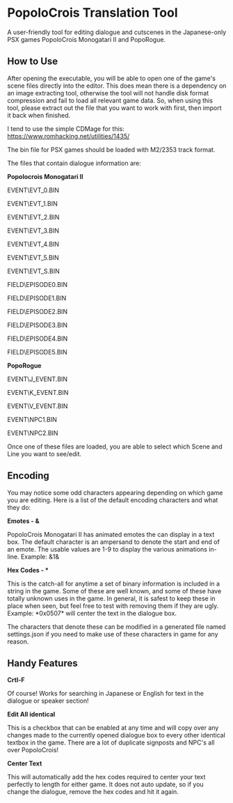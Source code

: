 # PopoloCrois Translation Tool
A user-friendly tool for editing dialogue and cutscenes in the Japanese-only PSX games PopoloCrois Monogatari II and PopoRogue.

## How to Use
After opening the executable, you will be able to open one of the game's scene files directly into the editor. This does mean there is a dependency on an image extracting tool, otherwise the tool will not handle disk format compression and fail to load all relevant game data. So, when using this tool, please extract out the file that you want to work with first, then import it back when finished.

I tend to use the simple CDMage for this: https://www.romhacking.net/utilities/1435/

The bin file for PSX games should be loaded with M2/2353 track format.

The files that contain dialogue information are:

**Popolocrois Monogatari II**

EVENT\EVT_0.BIN

EVENT\EVT_1.BIN

EVENT\EVT_2.BIN

EVENT\EVT_3.BIN

EVENT\EVT_4.BIN

EVENT\EVT_5.BIN

EVENT\EVT_S.BIN

FIELD\EPISODE0.BIN

FIELD\EPISODE1.BIN

FIELD\EPISODE2.BIN

FIELD\EPISODE3.BIN

FIELD\EPISODE4.BIN

FIELD\EPISODE5.BIN

**PopoRogue**

EVENT\J_EVENT.BIN

EVENT\K_EVENT.BIN

EVENT\V_EVENT.BIN

EVENT\NPC1.BIN

EVENT\NPC2.BIN

Once one of these files are loaded, you are able to select which Scene and Line you want to see/edit.

## Encoding
You may notice some odd characters appearing depending on which game you are editing. Here is a list of the default encoding characters and what they do:

**Emotes - &**

PopoloCrois Monogatari II has animated emotes the can display in a text box. The default character is an ampersand to denote the start and end of an emote. The usable values are 1-9 to display the various animations in-line.
Example: &1&

__Hex Codes - \*__

This is the catch-all for anytime a set of binary information is included in a string in the game. Some of these are well known, and some of these have totally unknown uses in the game. In general, it is safest to keep these in place when seen, but feel free to test with removing them if they are ugly.
Example: \*0x0507\* will center the text in the dialogue box.

The characters that denote these can be modified in a generated file named settings.json if you need to make use of these characters in game for any reason.

## Handy Features

**Crtl-F**

Of course! Works for searching in Japanese or English for text in the dialogue or speaker section!

**Edit All identical**

This is a checkbox that can be enabled at any time and will copy over any changes made to the currently opened dialogue box to every other identical textbox in the game. There are a lot of duplicate signposts and NPC's all over PopoloCrois!

**Center Text**

This will automatically add the hex codes required to center your text perfectly to length for either game. It does not auto update, so if you change the dialogue, remove the hex codes and hit it again.
